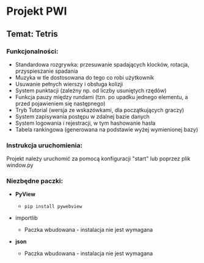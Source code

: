 # Projekt PWI

## Temat: Tetris

### Funkcjonalności:
* Standardowa rozgrywka: przesuwanie spadających klocków, rotacja, przyspieszanie spadania
* Muzyka w tle dostosowana do tego co robi użytkownik
* Usuwanie pełnych wierszy i obsługa kolizji
* System punktacji (zależny np. od liczby usuniętych rzędów)
* Funkcja pauzy między rundami (tzn. po upadku jednego elementu, a przed pojawieniem się następnego)
* Tryb Tutorial (wersja ze wskazówkami, dla początkujących graczy)
* System zapisywania postępu w zdalnej bazie danych
* System logowania i rejestracji, w tym hashowanie hasła
* Tabela rankingowa (generowana na podstawie wyżej wymienionej bazy)

### Instrukcja uruchomienia:
Projekt należy uruchomić za pomocą konfiguracji "start" lub poprzez plik window.py

### Niezbędne paczki:
* **PyView**
    * ```pip install pywebview```
* importlib
  * Paczka wbudowana - instalacja nie jest wymagana

* **json**
    * Paczka wbudowana - instalacja nie jest wymagana
